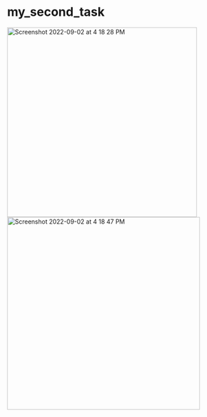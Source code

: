 # my_second_task
<img width="441" alt="Screenshot 2022-09-02 at 4 18 28 PM" src="https://user-images.githubusercontent.com/91654167/188125536-da3fdf42-8bda-43ab-9de6-46d06e1b88f3.png">
<img width="448" alt="Screenshot 2022-09-02 at 4 18 47 PM" src="https://user-images.githubusercontent.com/91654167/188125551-dfc5b214-99ca-428e-a848-ab818fd7fa22.png">
